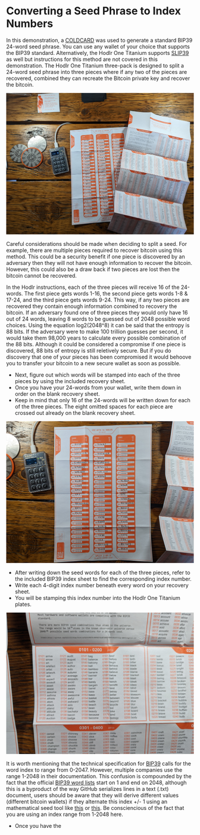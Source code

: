 # Converting a Seed Phrase to Index Numbers
In this demonstration, a [COLDCARD](https://coldcard.com/) was used to generate a standard BIP39 24-word seed phrase. You can use any wallet of your choice that supports the BIP39 standard. Alternatively, the Hodlr One Titanium supports [SLIP39](https://slip39.com/) as well but instructions for this method are not covered in this demonstration. The Hodlr One Titanium three-pack is designed to split a 24-word seed phrase into three pieces where if any two of the pieces are recovered, combined they can recreate the Bitcoin private key and recover the bitcoin. 

![](assets/hodlr_11.jpg)

Careful considerations should be made when deciding to split a seed. For example, there are multiple pieces required to recover bitcoin using this method. This could be a security benefit if one piece is discovered by an adversary then they will not have enough information to recover the bitcoin. However, this could also be a draw back if two pieces are lost then the bitcoin cannot be recovered. 

In the Hodlr instructions, each of the three pieces will receive 16 of the 24-words. The first piece gets words 1-16, the second piece gets words 1-8 & 17-24, and the third piece gets words 9-24. This way, if any two pieces are recovered they contain enough information combined to recovery the bitcoin. If an adversary found one of three pieces they would only have 16 out of 24 words, leaving 8 words to be guessed out of 2048 possible word choices. Using the equation log2(2048^8) it can be said that the entropy is 88 bits. If the adversary were to make 100 trillion guesses per second, it would take them 98,000 years to calculate every possible combination of the 88 bits. Although it could be considered a compromise if one piece is discovered, 88 bits of entropy is still reletively secure. But if you do discovery that one of your pieces has been compromised it would behoove you to transfer your bitcoin to a new secure wallet as soon as possible. 

- Next, figure out which words will be stamped into each of the three pieces by using the included recovery sheet.
- Once you have your 24-words from your wallet, write them down in order on the blank recovery sheet. 
- Keep in mind that only 16 of the 24-words will be written down for each of the three pieces. The eight omitted spaces for each piece are crossed out already on the blank recovery sheet.

![](assets/hodlr_12.jpg)

- After writing down the seed words for each of the three pieces, refer to the included BIP39 index sheet to find the corresponding index number. 
- Write each 4-digit index number beneath every word on your recovery sheet.
- You will be stamping this index number into the Hodlr One Titanium plates. 

![](assets/hodlr_13.jpg)

It is worth mentioning that the technical specification for [BIP39](https://github.com/bitcoin/bips/blob/master/bip-0039.mediawiki) calls for the word index to range from 0-2047. However, multiple companies use the range 1-2048 in their documentation. This confusion is compounded by the fact that the official [BIP39 word lists](https://github.com/bitcoin/bips/blob/master/bip-0039/bip-0039-wordlists.md) start on 1 and end on 2048, although this is a byproduct of the way GitHub serializes lines in a text (.txt) document, users should be aware that they will derive different values (different bitcoin wallets) if they alternate this index +/- 1 using an mathematical seed tool like [this](https://bitcoiner.guide/seed/) or [this](https://iancoleman.io/bip39/). Be consciencious of the fact that you are using an index range from 1-2048 here. 

- Once you have the 
